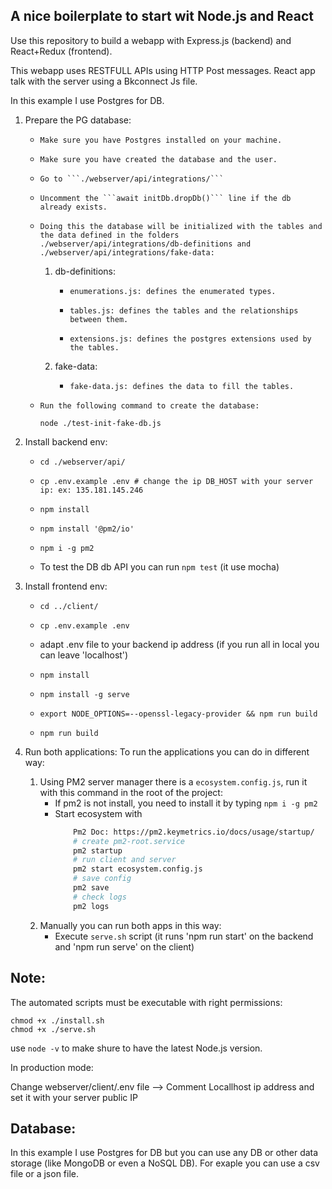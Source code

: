 ## A nice boilerplate to start wit Node.js and React

Use this repository to build a webapp with Express.js (backend) and React+Redux (frontend).

This webapp uses RESTFULL APIs using HTTP Post messages.
React app talk with the server using a Bkconnect Js file.

In this example I use Postgres for DB.

1. Prepare the PG database:
    -     Make sure you have Postgres installed on your machine.
    -     Make sure you have created the database and the user.
    -     Go to ```./webserver/api/integrations/```
    -     Uncomment the ```await initDb.dropDb()``` line if the db already exists.
    -     Doing this the database will be initialized with the tables and the data defined in the folders ./webserver/api/integrations/db-definitions and ./webserver/api/integrations/fake-data:
        1. db-definitions: 
            -     enumerations.js: defines the enumerated types.
            -     tables.js: defines the tables and the relationships between them.
            -     extensions.js: defines the postgres extensions used by the tables.
        2. fake-data:
            -     fake-data.js: defines the data to fill the tables.
    -     Run the following command to create the database:
        ```
        node ./test-init-fake-db.js
        ```

2. Install backend env: 
    -     cd ./webserver/api/
    -     cp .env.example .env # change the ip DB_HOST with your server ip: ex: 135.181.145.246
    -     npm install
    -     npm install '@pm2/io'
    -     npm i -g pm2
    - To test the DB db API you can run ```npm test``` (it use mocha)

3. Install frontend env:
    -     cd ../client/
    -     cp .env.example .env
    - adapt .env file to your backend ip address (if you run all in local you can leave 'localhost')
    -     npm install
    -     npm install -g serve
    -     export NODE_OPTIONS=--openssl-legacy-provider && npm run build
    -     npm run build

4. Run both applications:
    To run the applications you can do in different way:
    1. Using PM2 server manager there is a ```ecosystem.config.js```, run it with this command in the root of the project:
        - If pm2 is not install, you need to install it by typing ```npm i -g pm2```
        - Start ecosystem with 
            ```sh
                Pm2 Doc: https://pm2.keymetrics.io/docs/usage/startup/
                # create pm2-root.service
                pm2 startup
                # run client and server
                pm2 start ecosystem.config.js
                # save config
                pm2 save
                # check logs
                pm2 logs
            ```
    2. Manually you can run both apps in this way:
        - Execute ```serve.sh``` script (it runs 'npm run start' on the backend and 'npm run serve' on the client) 


## Note:
The automated scripts must be executable with right permissions:

    chmod +x ./install.sh
    chmod +x ./serve.sh

use ```node -v``` to make shure to have the latest Node.js version.

In production mode:

Change webserver/client/.env file --> Comment Locallhost ip address and set it with your server public IP

## Database:

In this example I use Postgres for DB but you can use any DB or other data storage (like MongoDB or even a NoSQL DB).
For exaple you can use a csv file or a json file. 
